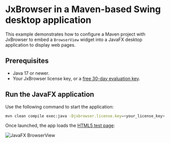 # JxBrowser in a Maven-based Swing desktop application

This example demonstrates how to configure a Maven project with JxBrowser to embed a `BrowserView` widget into
a JavaFX desktop application to display web pages.

## Prerequisites

* Java 17 or newer.
* Your JxBrowser license key, or a [free 30-day evaluation key][web-form].

## Run the JavaFX application

Use the following command to start the application:

```bash
mvn clean compile exec:java -Djxbrowser.license.key=<your_license_key>
```

Once launched, the app loads the [HTML5 test page][html5-test-page]:

![JavaFX BrowserView][javafx-browser-view]

[web-form]: https://www.teamdev.com/jxbrowser#evaluate
[html5-test-page]: https://html5test.teamdev.com
[javafx-browser-view]: https://jxbrowser-support.teamdev.com/img/articles/javafx-view.webp
